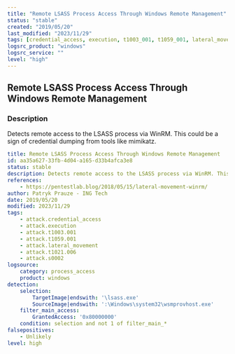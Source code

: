 ```yaml
---
title: "Remote LSASS Process Access Through Windows Remote Management"
status: "stable"
created: "2019/05/20"
last_modified: "2023/11/29"
tags: [credential_access, execution, t1003_001, t1059_001, lateral_movement, t1021_006, s0002, detection_rule]
logsrc_product: "windows"
logsrc_service: ""
level: "high"
---
```


## Remote LSASS Process Access Through Windows Remote Management

### Description

Detects remote access to the LSASS process via WinRM. This could be a sign of credential dumping from tools like mimikatz.

```yml
title: Remote LSASS Process Access Through Windows Remote Management
id: aa35a627-33fb-4d04-a165-d33b4afca3e8
status: stable
description: Detects remote access to the LSASS process via WinRM. This could be a sign of credential dumping from tools like mimikatz.
references:
    - https://pentestlab.blog/2018/05/15/lateral-movement-winrm/
author: Patryk Prauze - ING Tech
date: 2019/05/20
modified: 2023/11/29
tags:
    - attack.credential_access
    - attack.execution
    - attack.t1003.001
    - attack.t1059.001
    - attack.lateral_movement
    - attack.t1021.006
    - attack.s0002
logsource:
    category: process_access
    product: windows
detection:
    selection:
        TargetImage|endswith: '\lsass.exe'
        SourceImage|endswith: ':\Windows\system32\wsmprovhost.exe'
    filter_main_access:
        GrantedAccess: '0x80000000'
    condition: selection and not 1 of filter_main_*
falsepositives:
    - Unlikely
level: high

```
